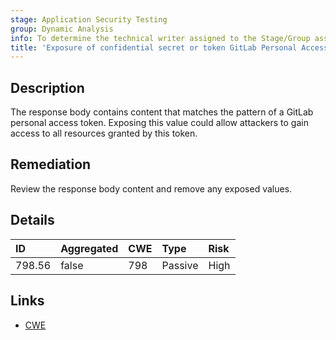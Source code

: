 ```yaml
---
stage: Application Security Testing
group: Dynamic Analysis
info: To determine the technical writer assigned to the Stage/Group associated with this page, see https://handbook.gitlab.com/handbook/product/ux/technical-writing/#assignments
title: 'Exposure of confidential secret or token GitLab Personal Access Token'
---
```


## Description

The response body contains content that matches the pattern of a GitLab personal access token.
Exposing this value could allow attackers to gain access to all resources granted by this token.

## Remediation

Review the response body content and remove any exposed values.

## Details

| ID | Aggregated | CWE | Type | Risk |
|:---|:-----------|:----|:-----|:-----|
| 798.56 | false | 798 | Passive | High |

## Links

- [CWE](https://cwe.mitre.org/data/definitions/798.html)
